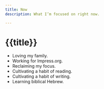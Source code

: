 ```yaml
---
title: Now
description: What I’m focused on right now.

---
```

# {{title}}

* Loving my family.
* Working for Impress.org.
* Reclaiming my focus.
* Cultivating a habit of reading.
* Cultivating a habit of writing.
* Learning biblical Hebrew.